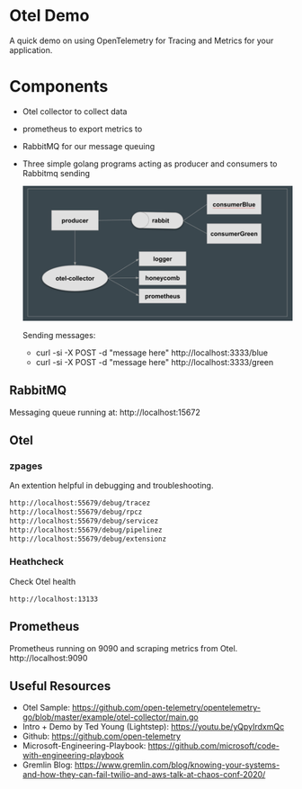 # Otel Demo
A quick demo on using OpenTelemetry for Tracing and Metrics for your application.

# Components
- Otel collector to collect data
- prometheus to export metrics to
- RabbitMQ for our message queuing
- Three simple golang programs acting as producer and consumers to Rabbitmq sending

  ![Demo](otel-demo.png)

  Sending messages: 
  - curl -si -X POST -d "message here" http://localhost:3333/blue
  - curl -si -X POST -d "message here" http://localhost:3333/green


## RabbitMQ
Messaging queue running at: http://localhost:15672

## Otel

### zpages
 An extention helpful in debugging and troubleshooting.

    http://localhost:55679/debug/tracez
    http://localhost:55679/debug/rpcz
    http://localhost:55679/debug/servicez
    http://localhost:55679/debug/pipelinez
    http://localhost:55679/debug/extensionz

### Heathcheck
Check Otel health 

    http://localhost:13133

## Prometheus
Prometheus running on 9090 and scraping metrics from Otel.
http://localhost:9090

## Useful Resources

- Otel Sample: https://github.com/open-telemetry/opentelemetry-go/blob/master/example/otel-collector/main.go
- Intro + Demo by Ted Young (Lightstep): https://youtu.be/yQpyIrdxmQc
- Github: https://github.com/open-telemetry
- Microsoft-Engineering-Playbook: https://github.com/microsoft/code-with-engineering-playbook
- Gremlin Blog: https://www.gremlin.com/blog/knowing-your-systems-and-how-they-can-fail-twilio-and-aws-talk-at-chaos-conf-2020/



